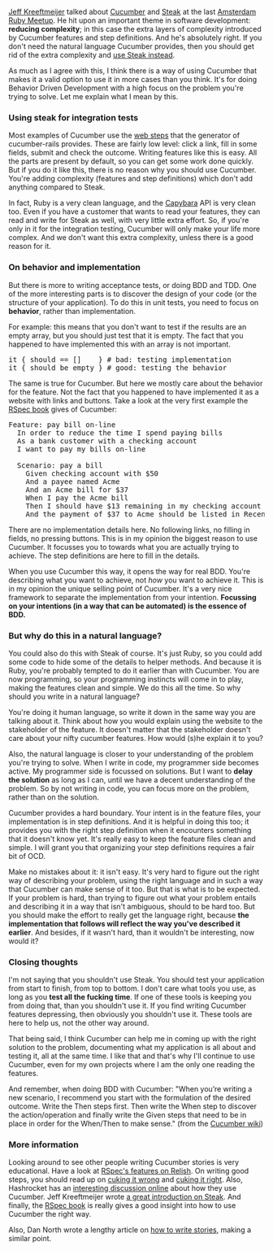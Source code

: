 <a href="http://jeffkreeftmeijer.com/">Jeff Kreeftmeijer</a> talked about <a href="http://cukes.info/">Cucumber</a> and <a href="https://github.com/cavalle/steak">Steak</a> at the last <a href="http://amsterdam-rb.org/">Amsterdam Ruby Meetup</a>. He hit upon an important theme in software development: <strong>reducing complexity</strong>; in this case the extra layers of complexity introduced by Cucumber features and step definitions. And he's absolutely right. If you don't need the natural language Cucumber provides, then you should get rid of the extra complexity and <a href="http://jeffkreeftmeijer.com/2010/steak-because-cucumber-is-for-vegetarians/">use Steak instead</a>.

As much as I agree with this, I think there is a way of using Cucumber that makes it a valid option to use it in more cases than you think. It's for doing Behavior Driven Development with a high focus on the problem you're trying to solve. Let me explain what I mean by this.

<h3>Using steak for integration tests</h3>

Most examples of Cucumber use the <a href="https://github.com/aslakhellesoy/cucumber-rails/blob/master/templates/install/step_definitions/capybara_steps.rb.erb">web steps</a> that the generator of cucumber-rails provides. These are fairly low level: click a link, fill in some fields, submit and check the outcome. Writing features like this is easy. All the parts are present by default, so you can get some work done quickly. But if you do it like this, there is no reason why you should use Cucumber. You're adding complexity (features and step definitions) which don't add anything compared to Steak.

In fact, Ruby is a very clean language, and the <a href="https://github.com/jnicklas/capybara/">Capybara</a> API is very clean too. Even if you have a customer that wants to read your features, they can read and write for Steak as well, with very little extra effort. So, if you're only in it for the integration testing, Cucumber will only make your life more complex. And we don't want this extra complexity, unless there is a good reason for it.

<h3>On behavior and implementation</h3>

But there is more to writing acceptance tests, or doing BDD and TDD. One of the more interesting parts is to discover the design of your code (or the structure of your application). To do this in unit tests, you need to focus on <strong>behavior</strong>, rather than implementation.

For example: this means that you don't want to test if the results are an empty array, but you should just test that it is empty. The fact that you happened to have implemented this with an array is not important.

<pre class="ir_black">
<span class="Function">it</span> { should == []    } <span class="Comment"># bad: testing implementation</span>
<span class="Function">it</span> { should be_empty } <span class="Comment"># good: testing the behavior</span>
</pre>

The same is true for Cucumber. But here we mostly care about the behavior for the feature. Not the fact that you happened to have implemented it as a website with links and buttons. Take a look at the very first example the <a href="http://www.pragprog.com/titles/achbd/the-rspec-book">RSpec book</a> gives of Cucumber:

<pre class="ir_black">
<span class="PreProc">Feature:</span> pay bill on-line
  In order to reduce the time I spend paying bills
  As a bank customer with a checking account
  I want to pay my bills on-line

  <span class="PreProc">Scenario:</span> pay a bill
    <span class="Conditional">Given</span> checking account with $50
    <span class="Conditional">And</span> a payee named Acme
    <span class="Conditional">And</span> an Acme bill for $37
    <span class="Function">When</span> I pay the Acme bill
    <span class="Type">Then</span> I should have $13 remaining in my checking account
    <span class="Type">And</span> the payment of $37 to Acme should be listed in Recent Payments
</pre>

There are no implementation details here. No following links, no filling in fields, no pressing buttons. This is in my opinion the biggest reason to use Cucumber. It focusses you to towards what you are actually trying to achieve. The step definitions are here to fill in the details.

When you use Cucumber this way, it opens the way for real BDD. You're describing what you want to achieve, not <em>how</em> you want to achieve it. This is in my opinion the unique selling point of Cucumber. It's a very nice framework to separate the implementation from your intention. <strong>Focussing on your intentions (in a way that can be automated) is the essence of BDD.</strong>

<h3>But why do this in a natural language?</h3>

You could also do this with Steak of course. It's just Ruby, so you could add some code to hide some of the details to helper methods. And because it is Ruby, you're probably tempted to do it earlier than with Cucumber. You are now programming, so your programming instincts will come in to play, making the features clean and simple. We do this all the time. So why should you write in a natural language?

You're doing it human language, so write it down in the same way you are talking about it. Think about how you would explain using the website to the stakeholder of the feature. It doesn't matter that the stakeholder doesn't care about your nifty cucumber features. How would (s)he explain it to you?

Also, the natural language is closer to your understanding of the problem you're trying to solve. When I write in code, my programmer side becomes active. My programmer side is focussed on solutions. But I want to <strong>delay the solution</strong> as long as I can, until we have a decent understanding of the problem. So by not writing in code, you can focus more on the problem, rather than on the solution.

Cucumber provides a hard boundary. Your intent is in the feature files, your implementation is in step definitions. And it is helpful in doing this too; it provides you with the right step definition when it encounters something that it doesn't know yet. It's really easy to keep the feature files clean and simple. I will grant you that organizing your step definitions requires a fair bit of OCD.

Make no mistakes about it: it isn't easy. It's very hard to figure out the right way of describing your problem, using the right language and in such a way that Cucumber can make sense of it too. But that is what is to be expected. If your problem is hard, than trying to figure out what your problem entails and describing it in a way that isn't ambiguous, should to be hard too. But you should make the effort to really get the language right, because <strong>the implementation that follows will reflect the way you've described it earlier</strong>. And besides, if it wasn't hard, than it wouldn't be interesting, now would it?

<h3>Closing thoughts</h3>

I'm not saying that you shouldn't use Steak. You should test your application from start to finish, from top to bottom. I don't care what tools you use, as long as you <strong>test all the fucking time</strong>. If one of these tools is keeping you from doing that, than you shouldn't use it. If you find writing Cucumber features depressing, then obviously you shouldn't use it. These tools are here to help us, not the other way around.

That being said, I think Cucumber can help me in coming up with the right solution to the problem, documenting what my application is all about and testing it, all at the same time. I like that and that's why I'll continue to use Cucumber, even for my own projects where I am the only one reading the features.

And remember, when doing BDD with Cucumber: "When you’re writing a new scenario, I recommend you start with the formulation of the desired outcome. Write the Then steps first. Then write the When step to discover the action/operation and finally write the Given steps that need to be in place in order for the When/Then to make sense." (from the <a href="https://github.com/aslakhellesoy/cucumber/wiki/">Cucumber wiki</a>)

<h3>More information</h3>

Looking around to see other people writing Cucumber stories is very educational. Have a look at <a href="http://relishapp.com/rspec/">RSpec's features on Relish</a>. On writing good steps, you should read up on <a href="http://elabs.se/blog/15-you-re-cuking-it-wrong">cuking it wrong</a> and <a href="http://mislav.uniqpath.com/2010/09/cuking-it-right/">cuking it right</a>. Also, Hashrocket has an <a href="http://hashrocket.com/blog/view/cucumber-at-hashrocket-bookclub/">interesting discussion online</a> about how they use Cucumber. Jeff Kreeftmeijer wrote <a href="http://jeffkreeftmeijer.com/2010/steak-because-cucumber-is-for-vegetarians/">a great introduction on Steak</a>. And finally, the <a href="http://www.pragprog.com/titles/achbd/the-rspec-book">RSpec book</a> is really gives a good insight into how to use Cucumber the right way.

Also, Dan North wrote a lengthy article on <a href="http://dannorth.net/2011/01/31/whose-domain-is-it-anyway/">how to write stories</a>, making a similar point.
